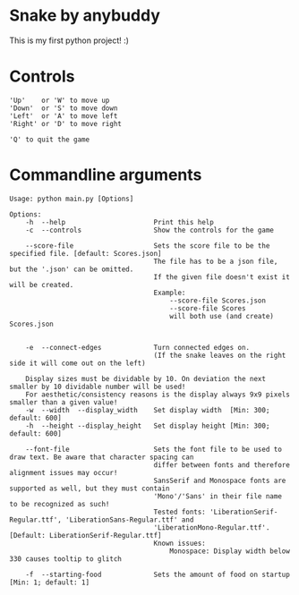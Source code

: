 # Snake by anybuddy

This is my first python project! :)

# Controls

    'Up'    or 'W' to move up
    'Down'  or 'S' to move down
    'Left'  or 'A' to move left
    'Right' or 'D' to move right
    
    'Q' to quit the game

# Commandline arguments

    Usage: python main.py [Options]

    Options: 
        -h  --help                      Print this help
        -c  --controls                  Show the controls for the game
                                                
        --score-file                    Sets the score file to be the specified file. [default: Scores.json]
                                        The file has to be a json file, but the '.json' can be omitted.
                                        If the given file doesn't exist it will be created.
                                        Example:
                                            --score-file Scores.json
                                            --score-file Scores
                                            will both use (and create) Scores.json
                                            
        
        -e  --connect-edges             Turn connected edges on. 
                                        (If the snake leaves on the right side it will come out on the left)
        
        Display sizes must be dividable by 10. On deviation the next smaller by 10 dividable number will be used!
        For aesthetic/consistency reasons is the display always 9x9 pixels smaller than a given value! 
        -w  --width  --display_width    Set display width  [Min: 300; default: 600] 
        -h  --height --display_height   Set display height [Min: 300; default: 600]
        
        --font-file                     Sets the font file to be used to draw text. Be aware that character spacing can
                                        differ between fonts and therefore alignment issues may occur!
                                        SansSerif and Monospace fonts are supported as well, but they must contain 
                                        'Mono'/'Sans' in their file name to be recognized as such!
                                        Tested fonts: 'LiberationSerif-Regular.ttf', 'LiberationSans-Regular.ttf' and 
                                        'LiberationMono-Regular.ttf'. [Default: LiberationSerif-Regular.ttf]
                                        Known issues: 
                                            Monospace: Display width below 330 causes tooltip to glitch
        
        -f  --starting-food             Sets the amount of food on startup [Min: 1; default: 1]
